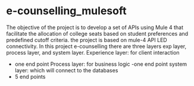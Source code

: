 # e-counselling_mulesoft
The objective of the project is to develop a set of APIs using Mule 4 that facilitate the allocation of college seats based on student preferences and predefined cutoff criteria.
the project is based on mule-4 API LED connectivity.
In this project e-counselling there are three layers exp layer, process layer, and system layer.
Experience layer: for client interaction
- one end point
Process layer: for business logic
-one end point
system layer: which will connect to the databases
- 5 end points
